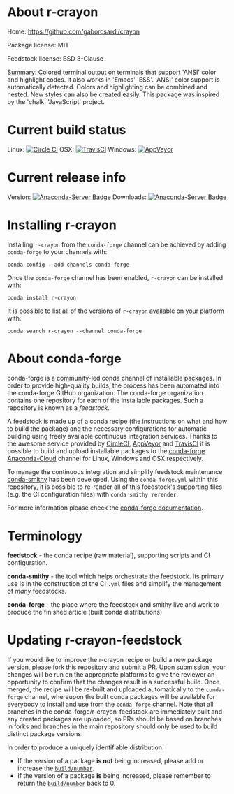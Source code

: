 About r-crayon
==============

Home: https://github.com/gaborcsardi/crayon

Package license: MIT

Feedstock license: BSD 3-Clause

Summary: Colored terminal output on terminals that support 'ANSI' color and highlight codes. It also works in 'Emacs' 'ESS'. 'ANSI' color support is automatically detected. Colors and highlighting can be combined and nested. New styles can also be created easily. This package was inspired by the 'chalk' 'JavaScript' project.



Current build status
====================

Linux: [![Circle CI](https://circleci.com/gh/conda-forge/r-crayon-feedstock.svg?style=shield)](https://circleci.com/gh/conda-forge/r-crayon-feedstock)
OSX: [![TravisCI](https://travis-ci.org/conda-forge/r-crayon-feedstock.svg?branch=master)](https://travis-ci.org/conda-forge/r-crayon-feedstock)
Windows: [![AppVeyor](https://ci.appveyor.com/api/projects/status/github/conda-forge/r-crayon-feedstock?svg=True)](https://ci.appveyor.com/project/conda-forge/r-crayon-feedstock/branch/master)

Current release info
====================
Version: [![Anaconda-Server Badge](https://anaconda.org/conda-forge/r-crayon/badges/version.svg)](https://anaconda.org/conda-forge/r-crayon)
Downloads: [![Anaconda-Server Badge](https://anaconda.org/conda-forge/r-crayon/badges/downloads.svg)](https://anaconda.org/conda-forge/r-crayon)

Installing r-crayon
===================

Installing `r-crayon` from the `conda-forge` channel can be achieved by adding `conda-forge` to your channels with:

```
conda config --add channels conda-forge
```

Once the `conda-forge` channel has been enabled, `r-crayon` can be installed with:

```
conda install r-crayon
```

It is possible to list all of the versions of `r-crayon` available on your platform with:

```
conda search r-crayon --channel conda-forge
```


About conda-forge
=================

conda-forge is a community-led conda channel of installable packages.
In order to provide high-quality builds, the process has been automated into the
conda-forge GitHub organization. The conda-forge organization contains one repository
for each of the installable packages. Such a repository is known as a *feedstock*.

A feedstock is made up of a conda recipe (the instructions on what and how to build
the package) and the necessary configurations for automatic building using freely
available continuous integration services. Thanks to the awesome service provided by
[CircleCI](https://circleci.com/), [AppVeyor](http://www.appveyor.com/)
and [TravisCI](https://travis-ci.org/) it is possible to build and upload installable
packages to the [conda-forge](https://anaconda.org/conda-forge)
[Anaconda-Cloud](http://docs.anaconda.org/) channel for Linux, Windows and OSX respectively.

To manage the continuous integration and simplify feedstock maintenance
[conda-smithy](http://github.com/conda-forge/conda-smithy) has been developed.
Using the ``conda-forge.yml`` within this repository, it is possible to re-render all of
this feedstock's supporting files (e.g. the CI configuration files) with ``conda smithy rerender``.

For more information please check the [conda-forge documentation](https://conda-forge.org/docs/).

Terminology
===========

**feedstock** - the conda recipe (raw material), supporting scripts and CI configuration.

**conda-smithy** - the tool which helps orchestrate the feedstock.
                   Its primary use is in the construction of the CI ``.yml`` files
                   and simplify the management of *many* feedstocks.

**conda-forge** - the place where the feedstock and smithy live and work to
                  produce the finished article (built conda distributions)


Updating r-crayon-feedstock
===========================

If you would like to improve the r-crayon recipe or build a new
package version, please fork this repository and submit a PR. Upon submission,
your changes will be run on the appropriate platforms to give the reviewer an
opportunity to confirm that the changes result in a successful build. Once
merged, the recipe will be re-built and uploaded automatically to the
`conda-forge` channel, whereupon the built conda packages will be available for
everybody to install and use from the `conda-forge` channel.
Note that all branches in the conda-forge/r-crayon-feedstock are
immediately built and any created packages are uploaded, so PRs should be based
on branches in forks and branches in the main repository should only be used to
build distinct package versions.

In order to produce a uniquely identifiable distribution:
 * If the version of a package **is not** being increased, please add or increase
   the [``build/number``](http://conda.pydata.org/docs/building/meta-yaml.html#build-number-and-string).
 * If the version of a package **is** being increased, please remember to return
   the [``build/number``](http://conda.pydata.org/docs/building/meta-yaml.html#build-number-and-string)
   back to 0.